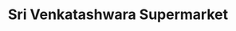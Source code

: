 ---
title: "Sri Venkatashwara Supermarket"
url: /chennai/sri-venkatashwara-supermarket/
shop: Supermarkt
---